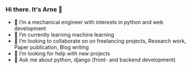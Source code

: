 ### Hi there. It's Arne 👋

- 🔭 I’m a mechanical engineer with interests in python and web development
- 🌱 I’m currently learning machine learning
- 👯 I’m looking to collaborate on on freelancing projects, Research work, Paper publication, Blog writing
- 🤔 I’m looking for help with new projects
- 💬 Ask me about python, django (front- and backend development)
